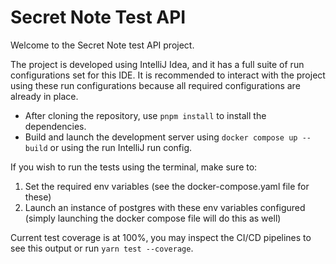 # Secret Note Test API

Welcome to the Secret Note test API project.

The project is developed using IntelliJ Idea, and it has a full suite of run configurations set for this IDE. It is
recommended to interact with the project using these run configurations because all required configurations are already
in place.

* After cloning the repository, use `pnpm install` to install the dependencies.
* Build and launch the development server using `docker compose up --build` or using the run IntelliJ run config.

If you wish to run the tests using the terminal, make sure to:

1. Set the required env variables (see the docker-compose.yaml file for these)
2. Launch an instance of postgres with these env variables configured (simply launching the docker compose file will do
   this as well)

Current test coverage is at 100%, you may inspect the CI/CD pipelines to see this output or run `yarn test --coverage`.
